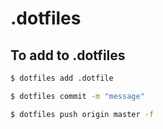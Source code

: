 .dotfiles
=========

To add to .dotfiles
-------------------

```bash
$ dotfiles add .dotfile
```
```bash
$ dotfiles commit -m "message"
```
```bash
$ dotfiles push origin master -f
```
